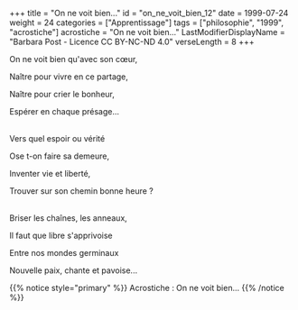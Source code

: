 +++
title = "On ne voit bien..."
id = "on_ne_voit_bien_12"
date = 1999-07-24
weight = 24
categories = ["Apprentissage"]
tags = ["philosophie", "1999", "acrostiche"]
acrostiche = "On ne voit bien..."
LastModifierDisplayName = "Barbara Post - Licence CC BY-NC-ND 4.0"
verseLength = 8
+++

On ne voit bien qu'avec son cœur,

Naître pour vivre en ce partage,

Naître pour crier le bonheur,

Espérer en chaque présage...

 \
Vers quel espoir ou vérité

Ose t-on faire sa demeure,

Inventer vie et liberté,

Trouver sur son chemin bonne heure ?

 \
Briser les chaînes, les anneaux,

Il faut que libre s'apprivoise

Entre nos mondes germinaux

Nouvelle paix, chante et pavoise...

{{% notice style="primary" %}}
Acrostiche : On ne voit bien...
{{% /notice %}}
